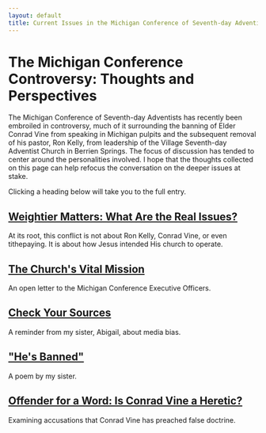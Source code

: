 ```yaml
---
layout: default
title: Current Issues in the Michigan Conference of Seventh-day Adventists
---
```


# The Michigan Conference Controversy: Thoughts and Perspectives

The Michigan Conference of Seventh-day Adventists has recently been embroiled in controversy, much of it surrounding the banning of Elder Conrad Vine from speaking in Michigan pulpits and the subsequent removal of his pastor, Ron Kelly, from leadership of the Village Seventh-day Adventist Church in Berrien Springs. The focus of discussion has tended to center around the personalities involved. I hope that the thoughts collected on this page can help refocus the conversation on the deeper issues at stake.

Clicking a heading below will take you to the full entry.

## [Weightier Matters: What Are the Real Issues?](/misda-controversy/weightier-matters)
At its root, this conflict is not about Ron Kelly, Conrad Vine, or even tithepaying. It is about how Jesus intended His church to operate.

## [The Church's Vital Mission](/misda-controversy/the-church's-vital-mission)
An open letter to the Michigan Conference Executive Officers.

## [Check Your Sources](/misda-controversy/check-your-sources)
A reminder from my sister, Abigail, about media bias.

## ["He's Banned"](/misda-controversy/he's-banned)
A poem by my sister.

## [Offender for a Word: Is Conrad Vine a Heretic?](/misda-controversy/offender-for-a-word)
Examining accusations that Conrad Vine has preached false doctrine.